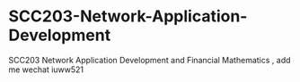# SCC203-Network-Application-Development
SCC203 Network Application Development and Financial Mathematics , add me wechat iuww521
